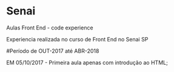 # Senai
Aulas Front End - code experience

Experiencia realizada no curso de Front End no Senai SP

#Período de OUT-2017 até ABR-2018

EM 05/10/2017 - Primeira aula apenas com introdução ao HTML;


